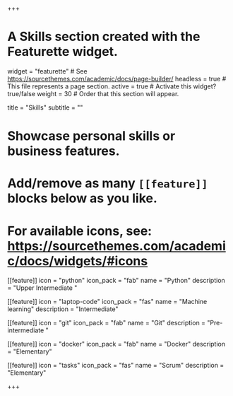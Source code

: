 +++
# A Skills section created with the Featurette widget.
widget = "featurette"  # See https://sourcethemes.com/academic/docs/page-builder/
headless = true  # This file represents a page section.
active = true  # Activate this widget? true/false
weight = 30  # Order that this section will appear.

title = "Skills"
subtitle = ""

# Showcase personal skills or business features.
# 
# Add/remove as many `[[feature]]` blocks below as you like.
# 
# For available icons, see: https://sourcethemes.com/academic/docs/widgets/#icons

[[feature]]
  icon = "python"
  icon_pack = "fab"
  name = "Python"
  description = "Upper Intermediate	" 
  
[[feature]]
  icon = "laptop-code"
  icon_pack = "fas"
  name = "Machine learning"
  description = "Intermediate"

[[feature]]
  icon = "git"
  icon_pack = "fab"
  name = "Git"
  description = "Pre-intermediate	"

[[feature]]
  icon = "docker"
  icon_pack = "fab"
  name = "Docker"
  description = "Elementary" 

[[feature]]
  icon = "tasks"
  icon_pack = "fas"
  name = "Scrum"
  description = "Elementary"

+++

